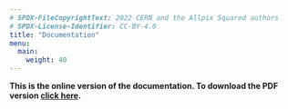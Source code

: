 ```yaml
---
# SPDX-FileCopyrightText: 2022 CERN and the Allpix Squared authors
# SPDX-License-Identifier: CC-BY-4.0
title: "Documentation"
menu:
  main:
    weight: 40
---
```


**This is the online version of the documentation. To download the PDF version
[click here](/usermanual/allpix-manual-latest.pdf).**
